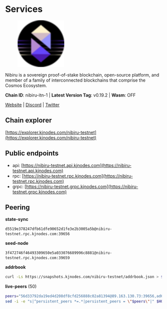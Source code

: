 # Services

<figure><img src="https://raw.githubusercontent.com/kj89/cosmos-images/main/logos/nibiru.png" width="150" alt=""><figcaption></figcaption></figure>

Nibiru is a sovereign proof-of-stake blockchain, open-source platform,  and member of a family of interconnected blockchains that comprise the Cosmos Ecosystem.

**Chain ID**: nibiru-itn-1 | **Latest Version Tag**: v0.19.2 | **Wasm**: OFF

[Website](https://nibiru.fi) | [Discord](https://discord.gg/nibiru) | [Twitter](https://twitter.com/NibiruChain)




## Chain explorer
[https://explorer.kjnodes.com/nibiru-testnet](https://explorer.kjnodes.com/nibiru-testnet)

## Public endpoints

* api: [https://nibiru-testnet.api.kjnodes.com](https://nibiru-testnet.api.kjnodes.com)
* rpc: [https://nibiru-testnet.rpc.kjnodes.com](https://nibiru-testnet.rpc.kjnodes.com)
* grpc: [https://nibiru-testnet.grpc.kjnodes.com](https://nibiru-testnet.grpc.kjnodes.com)

## Peering

**state-sync**

```text
d5519e378247dfb61dfe90652d1fe3e2b3005a5b@nibiru-testnet.rpc.kjnodes.com:39656
```

**seed-node**

```text
3f472746f46493309650e5a033076689996c8881@nibiru-testnet.rpc.kjnodes.com:39659
```

**addrbook**
```bash
curl -Ls https://snapshots.kjnodes.com/nibiru-testnet/addrbook.json > $HOME/.nibid/config/addrbook.json
```

**live-peers** (50)
```bash
peers="56d33792da19ed4d208df8cfd256888c02a81394@89.163.130.73:39656,ad6423d51d723b82041186c73e9b107a925ccd1e@154.53.48.79:39656,b402b5605e266dc7844fd20223082d798fee5dec@34.172.227.227:26656,af00ee61a9fef0d3db2d78aa0846198b6670c693@84.46.240.203:26656,9799db8d7117b0eff6ef5a179e8b09be7b25cbdb@157.245.64.100:26656,a03eaa525bd984d713fd9b000a89163dc7516a83@185.207.250.222:26656,3235eea981e6037666e77a082832a8b42b711a79@178.63.8.245:26656,dcef2f00a9a1b6608003fda954b70c697702731c@157.245.204.151:39656,0e9c978b9a4e8c8adf2c27edc8a512a522c3da86@185.15.244.148:26656,71bfb0eaf19523bf3896ae9778c791c2be57ce64@35.226.171.0:26656,ad366dd806f5ea0f2651813306ed37accbf3f6e7@65.108.101.179:39656,e9a27b5aa119fa53b0bc369710201741051eebbb@124.221.78.233:26657,aedf05252d5fac762d5732ab1bc8728a3337b81d@185.197.195.13:26656,5dd94c6bf6c65776fa91da13c0e4638634011ed4@77.220.215.45:26656,4eb0cc5fa9727b3c1803536e9fe48b045cb9923e@194.60.201.124:26656,98032241ea61ca6ac066b8fa508baace6678a7a3@190.2.155.67:31656,2585bc8be74a51f2a6e33b6b7c3783b4f64de7e3@89.117.61.235:26656,4af344bb3302bf926580f0b8ea4de9be401c3522@94.131.111.156:26656,bef4801a07e053b473a9ab9befe4ab919d4f8543@95.111.253.239:39656,4003c942d2fd79c1ef289673a01561681a49ec03@194.163.153.41:26656,4158fb14828c42a7fb082f626e93927b05b715d8@202.61.241.182:26656,beec561934b2294ff7cd1cfde1fd25ce4fd3bbfa@38.242.254.105:26656,64d2ea39df1cf635fccb17311c245b9fdc56194a@91.107.195.121:26656,b5533a501279bef6ec57f81d8267cf8d2726087e@113.161.144.108:26656,4a2af17899120e1f056170a7fbfe35ec2fdfe521@65.109.13.213:26656,9a21ce401bb98243ceaad65f04dbae974d058690@92.61.20.162:26656,13f936af7da3b456795aa6855d66786b9ca36cec@213.202.212.185:26656,0dfacc61c7f2b01ac065832e7edb2e2f0121d7e2@109.123.249.77:26656,139671c8c177839a5147e98d5282124cf9b56a82@65.21.177.86:26656,be6fd10c38d2c36b8a96906244c17b1888e70a6c@45.8.145.209:26656,71338fd9bea5091c6940751173c21aecbcad5a89@75.119.130.10:26656,e2e416f69ce106e6ce42f8bea936dc520924e925@195.88.87.165:26656,99f280247dbae1d1993acd0dc7bfe958b71f6184@77.232.41.166:26656,72c15dbaf796324a787062b5474558c7ac4a73f3@65.21.134.250:11656,e1f3fcf5d8677dcade9deada048ee7d33310e185@206.189.136.132:26656,74c04185c65e393f61230403944c47cf3b3e58bc@90.189.147.19:26656,3dda5a3ff23276eaa9ff15f15c4d74e87e0b1f23@185.192.97.46:26656,18db724a309e5e96a374f9e58570b9eedbc427c5@38.242.220.53:26656,fc6b95791d7a8c3d0542de26367fea6b97ed76ae@167.86.105.224:26656,bbba4de56bbaddd0e083e16b4c897b120eb7af41@82.208.22.113:26656,d8780f206814cfee198465f29bb6a7885b97dc47@194.35.120.55:26656,8ec1089d7a22d5513a7ed695bb152c4a0b4ba25d@31.220.85.161:26656,55dfbbffebc40b147b2b765fc65a65711dafcbcd@31.220.78.145:39656,9b975221563067dbb14ce8479e524b3f1ce18d8e@38.242.154.155:26656,65a213efcad697afb5a1303c7fe5be4168d9520c@43.154.103.36:26656,cc852fdb6fc50e2ea97d8f1bcb5a7bb5fea901e5@65.109.171.250:26656,82d8f0d473863b8f104623539b0c4b65a997318a@146.190.226.211:26656,9db591510ddf6fe5e851480a2e2cf6953df5afc7@154.12.245.78:26656,d5519e378247dfb61dfe90652d1fe3e2b3005a5b@65.109.68.190:39656,6173aa0fb340ab41724d72339d164a86e7a6d0ac@185.229.119.95:26656"
sed -i -e "s|^persistent_peers *=.*|persistent_peers = \"$peers\"|" $HOME/.nibid/config/config.toml
```
